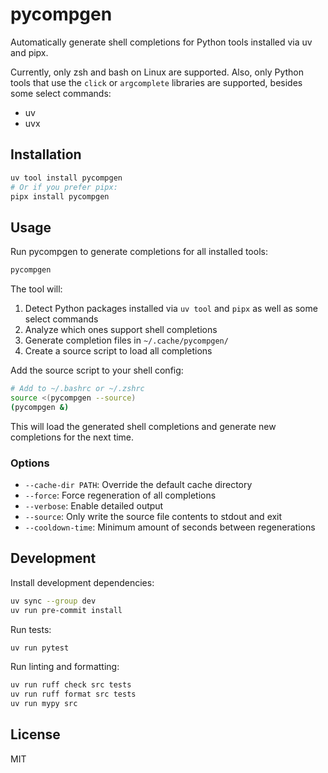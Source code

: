 # pycompgen

Automatically generate shell completions for Python tools installed via
uv and pipx.

Currently, only zsh and bash on Linux are supported. Also, only Python
tools that use the `click` or `argcomplete` libraries are supported,
besides some select commands:

- uv
- uvx

## Installation

``` bash
uv tool install pycompgen
# Or if you prefer pipx:
pipx install pycompgen
```

## Usage

Run pycompgen to generate completions for all installed tools:

``` bash
pycompgen
```

The tool will:

1.  Detect Python packages installed via `uv tool` and `pipx` as well as
    some select commands
2.  Analyze which ones support shell completions
3.  Generate completion files in `~/.cache/pycompgen/`
4.  Create a source script to load all completions

Add the source script to your shell config:

``` bash
# Add to ~/.bashrc or ~/.zshrc
source <(pycompgen --source)
(pycompgen &)
```

This will load the generated shell completions and generate new
completions for the next time.

### Options

- `--cache-dir PATH`: Override the default cache directory
- `--force`: Force regeneration of all completions
- `--verbose`: Enable detailed output
- `--source`: Only write the source file contents to stdout and exit
- `--cooldown-time`: Minimum amount of seconds between regenerations

## Development

Install development dependencies:

``` bash
uv sync --group dev
uv run pre-commit install
```

Run tests:

``` bash
uv run pytest
```

Run linting and formatting:

``` bash
uv run ruff check src tests
uv run ruff format src tests
uv run mypy src
```

## License

MIT
